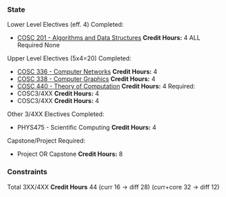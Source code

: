 ### State
Lower Level Electives (eff. 4)
Completed:
* [COSC 201 - Algorithms and Data Structures](https://catalog.smcm.edu/preview_program.php?catoid=2\&poid=77\&returnto=46#) **Credit Hours:** 4
ALL
Required
None

Upper Level Electives (5x4=20)
Completed:
* [COSC 336 - Computer Networks](https://catalog.smcm.edu/preview_program.php?catoid=2\&poid=77\&returnto=46#) **Credit Hours:** 4
* [COSC 338 - Computer Graphics](https://catalog.smcm.edu/preview_program.php?catoid=2\&poid=77\&returnto=46#) **Credit Hours:** 4
* [COSC 440 - Theory of Computation](https://catalog.smcm.edu/preview_program.php?catoid=2\&poid=77\&returnto=46#) **Credit Hours:** 4
Required:
* COSC3/4XX **Credit Hours:** 4
* COSC3/4XX **Credit Hours:** 4

Other 3/4XX Electives
Completed: 
* PHYS475 - Scientific Computing **Credit Hours:** 4

Capstone/Project
Required:
* Project OR Capstone **Credit Hours:** 8

### Constraints
Total 3XX/4XX **Credit Hours** 44 (curr 16 -> diff 28) (curr+core 32 -> diff 12)
